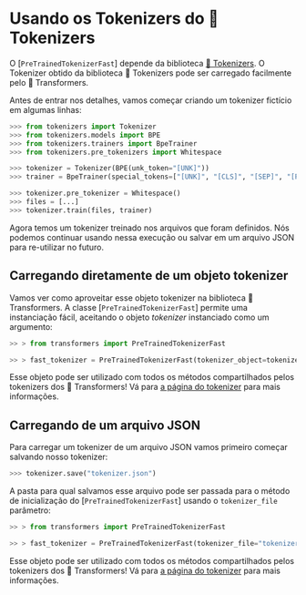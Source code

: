 <!--Copyright 2020 The HuggingFace Team. All rights reserved.

Licensed under the Apache License, Version 2.0 (the "License"); you may not use this file except in compliance with
the License. You may obtain a copy of the License at

http://www.apache.org/licenses/LICENSE-2.0

Unless required by applicable law or agreed to in writing, software distributed under the License is distributed on
an "AS IS" BASIS, WITHOUT WARRANTIES OR CONDITIONS OF ANY KIND, either express or implied. See the License for the
specific language governing permissions and limitations under the License.

⚠️ Note that this file is in Markdown but contain specific syntax for our doc-builder (similar to MDX) that may not be
rendered properly in your Markdown viewer.

-->

# Usando os Tokenizers do 🤗 Tokenizers

O [`PreTrainedTokenizerFast`] depende da biblioteca [🤗 Tokenizers](https://huggingface.co/docs/tokenizers). O Tokenizer obtido da biblioteca 🤗 Tokenizers pode ser carregado facilmente pelo 🤗 Transformers.

Antes de entrar nos detalhes, vamos começar criando um tokenizer fictício em algumas linhas:

```python
>>> from tokenizers import Tokenizer
>>> from tokenizers.models import BPE
>>> from tokenizers.trainers import BpeTrainer
>>> from tokenizers.pre_tokenizers import Whitespace

>>> tokenizer = Tokenizer(BPE(unk_token="[UNK]"))
>>> trainer = BpeTrainer(special_tokens=["[UNK]", "[CLS]", "[SEP]", "[PAD]", "[MASK]"])

>>> tokenizer.pre_tokenizer = Whitespace()
>>> files = [...]
>>> tokenizer.train(files, trainer)
```

Agora temos um tokenizer treinado nos arquivos que foram definidos. Nós podemos continuar usando nessa execução ou salvar em um arquivo JSON para re-utilizar no futuro.

## Carregando diretamente de um objeto tokenizer

Vamos ver como aproveitar esse objeto tokenizer na biblioteca 🤗 Transformers. A classe [`PreTrainedTokenizerFast`] permite uma instanciação fácil, aceitando o objeto *tokenizer* instanciado como um argumento:

```python
>> > from transformers import PreTrainedTokenizerFast

>> > fast_tokenizer = PreTrainedTokenizerFast(tokenizer_object=tokenizer)
```
Esse objeto pode ser utilizado com todos os métodos compartilhados pelos tokenizers dos 🤗 Transformers! Vá para [a página do tokenizer](main_classes/tokenizer) para mais informações.

## Carregando de um arquivo JSON

Para carregar um tokenizer de um arquivo JSON vamos primeiro começar salvando nosso tokenizer:

```python
>>> tokenizer.save("tokenizer.json")
```

A pasta para qual salvamos esse arquivo pode ser passada para o método de inicialização do [`PreTrainedTokenizerFast`] usando o `tokenizer_file` parâmetro:

```python
>> > from transformers import PreTrainedTokenizerFast

>> > fast_tokenizer = PreTrainedTokenizerFast(tokenizer_file="tokenizer.json")
```

Esse objeto pode ser utilizado com todos os métodos compartilhados pelos tokenizers dos 🤗 Transformers! Vá para [a página do tokenizer](main_classes/tokenizer) para mais informações.